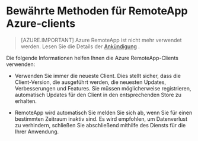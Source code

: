 
<properties
    pageTitle="Bewährte Methoden für Azure RemoteApp Clients | Microsoft Azure"
    description="Erfahren Sie mehr über bewährte Methoden für die Verwendung der RemoteApp-clients"
    services="remoteapp"
    documentationCenter=""
    authors="lizap"
    manager="mbaldwin" />

<tags
    ms.service="remoteapp"
    ms.workload="compute"
    ms.tgt_pltfrm="na"
    ms.devlang="na"
    ms.topic="article"
    ms.date="08/15/2016"
    ms.author="elizapo" />



# <a name="best-practices-for-azure-remoteapp-clients"></a>Bewährte Methoden für RemoteApp Azure-clients

> [AZURE.IMPORTANT]
> Azure RemoteApp ist nicht mehr verwendet werden. Lesen Sie die Details der [Ankündigung](https://go.microsoft.com/fwlink/?linkid=821148) .

Die folgende Informationen helfen Ihnen die Azure RemoteApp-Clients verwenden:

- Verwenden Sie immer die neueste Client. Dies stellt sicher, dass die Client-Version, die ausgeführt werden, die neuesten Updates, Verbesserungen und Features. Sie müssen möglicherweise registrieren, automatisch Updates für den Client in den entsprechenden Store zu erhalten.

- RemoteApp wird automatisch Sie melden Sie sich ab, wenn Sie für einen bestimmten Zeitraum inaktiv sind. Es wird empfohlen, um Datenverlust zu verhindern, schließen Sie abschließend mithilfe des Diensts für die Ihrer Anwendung.
